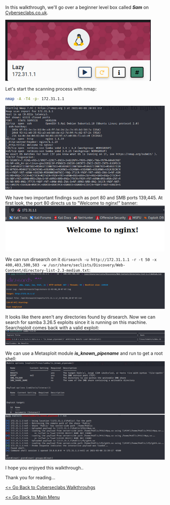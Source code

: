 In this walkthrough, we'll go over a beginner level box called ***Sam*** on [Cyberseclabs.co.uk](https://www.cyberseclabs.co.uk).

![Lazy IP](lazyIP.png)

Let's start the scanning process with nmap:
```bash
nmap -A -T4 -p- 172.31.1.1
```
![Lazy nmap](lazynmap.png)

We have two important findings such as port 80 and SMB ports 139,445. At first look, the port 80 directs us to "Welcome to nginx!" banner:
![Lazy Website](lazywebsite.png)

We can run dirsearch on it `dirsearch -u http://172.31.1.1 -r -t 50 -x 400,403,500,503 -w /usr/share/seclists/Discovery/Web-Content/directory-list-2.3-medium.txt`:
![Lazy dirsearch](lazydirsearch.png)

It looks like there aren't any directories found by dirsearch. Now we can search for samba 3.26.5 exploits since it is running on this machine. Searchsploit comes back with a valid exploit:
![Lazy searchsploit](lazysearchsploit.png)

We can use a Metasploit module ***is_known_pipename*** and run to get a root shell:
![Lazy msfconsole](lazymsfconsole.png)
![Lazy Root](lazyroot.png)

I hope you enjoyed this walkthrough..

Thank you for reading...

[<= Go Back to Cyberseclabs Walkthrouhgs](CyberseclabsWalkthroughs.md)

[<= Go Back to Main Menu](index.md)
